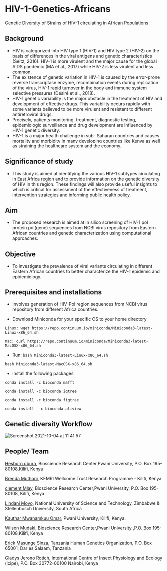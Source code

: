 # HIV-1-Genetics-Africans
Genetic Diversity of Strains of HIV-1 circulating in African Populations

## Background
 + HIV is categorized into HIV type 1 (HIV-1) and HIV type 2 (HIV-2) on the basis of differences in the viral antigens and genetic characteristics (Seitz, 2016). HIV-1 is more virulent and the major cause for the global AIDS pandemic (MA et al., 2017) while HIV-2 is less virulent and less common. 
+ The existence of genetic variation in HIV-1 is caused by the error-prone reverse transcriptase enzyme, recombination events during replication of the virus, HIV-1 rapid turnover in the body and immune system selective pressures (Désiré et al., 2018). 
+ HIV-1 genetic variability is the major obstacle in the treatment of HIV and development of effective drugs. This variability occurs rapidly with some variants believed to be more virulent and resistant to different antiretroviral drugs.
+ Precisely, patients monitoring, treatment, diagnostic testing, epidemiologic surveillance and drug development are influenced by HIV-1 genetic diversity.
+ HIV-1 is a major health challenge in sub- Saharan countries and causes mortality and morbidity in many developing countries like Kenya as well as straining the healthcare system and the economy.


 ## Significance of study
 + This   study is aimed at identifying the various HIV-1 subtypes circulating in East Africa region and to provide information on the genetic diversity of HIV in this region. These findings will also provide useful insights to which is critical for assessment of the effectiveness of treatment, intervention strategies and informing public health policy.

## Aim
+ The proposed research is aimed at in silico  screening of HIV-1  pol protein pol(gene) sequences from NCBI virus repository from Eastern African countries and genetic characterization using computational approaches.

## Objective
 + To investigate the prevalence of viral variants circulating in different Eastern  African countries  to better characterize the HIV-1 epidemic and epidemiology.

## Prerequisites and installations
+ Involves generation of HIV-Pol region sequences from NCBI virus repository from different Africa countries.

+ Download Miniconda for your specific OS to your home directory

```Linux: wget https://repo.continuum.io/miniconda/Miniconda3-latest-Linux-x86_64.sh```

```Mac: curl https://repo.continuum.io/miniconda/Miniconda3-latest-MacOSX-x86_64.sh```

+ Run:
```bash Miniconda3-latest-Linux-x86_64.sh```

```bash Miniconda3-latest-MacOSX-x86_64.sh```

+ install the following packages
 
 ``` conda install -c bioconda mafft ```
 
 ``` conda install -c bioconda iqtree ```
 
 ``` conda install -c bioconda figtree ```
 
 ``` conda install  -c bioconda aliview ```
 
 ## Genetic diversity Workflow
 ![Screenshot 2021-10-04 at 11 41 57](https://user-images.githubusercontent.com/72735085/136041950-9f66795b-65a5-4020-b9ac-7db38273a83e.png)
 
 ## People/ Team
 [Hesborn obura](https://github.com/hesbornomwandho), Bioscience Research Center,Pwani University, P.O. Box 195-80108,Kilifi, Kenya
 
 
 [Brenda Muthoni](https://github.com/Sonibk), KEMRI Wellcome Trust Research Programme - Kilifi, Kenya
 

 [clement Mlay](https://github.com/clementmlay), Bioscience Research Center,Pwani University, P.O. Box 195-80108, Kilifi, Kenya
  

 [Lindani Moyo](https://github.com/lindanimoyo), National University of Science and Technology, Zimbabwe & Stellenbosch University, South Africa
 
 
 [Kauthar Mwanamkuu Omar](https://github.com/Kauthar-Omar), Pwani University, Kilifi, Kenya.
 
  
 [Wilson Mudaki](https://github.com/totodingi), Bioscience Research Center,Pwani University ,P.O. Box 195-80108,Kilifi, Kenya
 
 
 [Erick Masunge Sinza](https://github.com/ErickSinza), Tanzania Human Genetics Organization, P.O. Box 65001, Dar es Salaam, Tanzania
 
 
 Gladys Jerono Rotich, International Centre of Insect Physiology and Ecology (icipe), P.O. Box 30772-00100 Nairobi, Kenya





